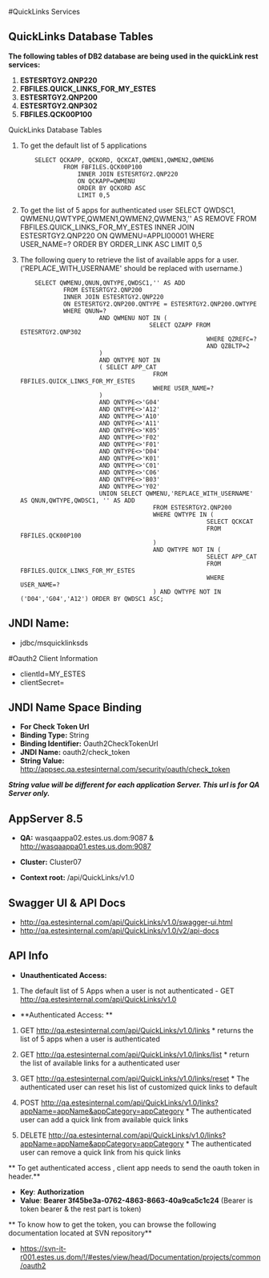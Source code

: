 #QuickLinks Services



QuickLinks Database Tables
-----------------------------------------------------------------------------------

**The following tables of DB2 database are being used in the quickLink rest services:**

1.	**ESTESRTGY2.QNP220**
2.	**FBFILES.QUICK_LINKS_FOR_MY_ESTES**
3.	**ESTESRTGY2.QNP200**
4.	**ESTESRTGY2.QNP302**
5.	**FBFILES.QCK00P100**

QuickLinks Database Tables

1.	To get the default list of 5 applications
			
			SELECT QCKAPP, QCKORD, QCKCAT,QWMEN1,QWMEN2,QWMEN6 
					FROM FBFILES.QCK00P100 
						INNER JOIN ESTESRTGY2.QNP220 
						ON QCKAPP=QWMENU 
						ORDER BY QCKORD ASC 
						LIMIT 0,5
				 
2. To get the list of 5 apps for authenticated user
			SELECT QWDSC1, QWMENU,QWTYPE,QWMEN1,QWMEN2,QWMEN3,'' AS REMOVE 
					FROM FBFILES.QUICK_LINKS_FOR_MY_ESTES 
						INNER JOIN ESTESRTGY2.QNP220 
						ON QWMENU=APPLI00001
						WHERE USER_NAME=? 
						ORDER BY ORDER_LINK ASC
						LIMIT 0,5
3.	The following query to retrieve the  list of available apps for a user. 
		('REPLACE_WITH_USERNAME' should be replaced with username.)
		
			SELECT QWMENU,QNUN,QNTYPE,QWDSC1,'' AS ADD 
					FROM ESTESRTGY2.QNP200 
               		INNER JOIN ESTESRTGY2.QNP220
               		ON ESTESRTGY2.QNP200.QNTYPE = ESTESRTGY2.QNP200.QWTYPE
               		WHERE QNUN=? 
                              AND QWMENU NOT IN (
                                            SELECT QZAPP FROM ESTESRTGY2.QNP302
                                                            WHERE QZREFC=? 
                                                            AND QZBLTP=2
                              )
                              AND QNTYPE NOT IN 
                              ( SELECT APP_CAT 
                                             FROM FBFILES.QUICK_LINKS_FOR_MY_ESTES
                                             WHERE USER_NAME=?
                              )
                              AND QNTYPE<>'G04'
                              AND QNTYPE<>'A12'
                              AND QNTYPE<>'A10'
                              AND QNTYPE<>'A11' 
                              AND QNTYPE<>'K05'
                              AND QNTYPE<>'F02'
                              AND QNTYPE<>'F01'
                              AND QNTYPE<>'D04' 
                              AND QNTYPE<>'K01'
                              AND QNTYPE<>'C01'
                              AND QNTYPE<>'C06'
                              AND QNTYPE<>'B03'
                              AND QNTYPE<>'Y02'
                              UNION SELECT QWMENU,'REPLACE_WITH_USERNAME' AS QNUN,QWTYPE,QWDSC1, '' AS ADD
                                             FROM ESTESRTGY2.QNP200
                                             WHERE QWTYPE IN (
                                                            SELECT QCKCAT 
                                                            FROM FBFILES.QCK00P100
                                             ) 
                                             AND QWTYPE NOT IN (
                                                            SELECT APP_CAT 
                                                            FROM FBFILES.QUICK_LINKS_FOR_MY_ESTES
                                                            WHERE USER_NAME=?
                                             ) AND QWTYPE NOT IN ('D04','G04','A12') ORDER BY QWDSC1 ASC;





JNDI Name:
---------------------------------
* jdbc/msquicklinksds


#Oauth2 Client Information

* clientId=MY_ESTES
* clientSecret=


JNDI Name Space Binding
------------------------------------------------------------------------------

* **For Check Token Url**
* **Binding Type:** String
* **Binding Identifier:** Oauth2CheckTokenUrl
* **JNDI Name:** oauth2/check_token
* **String Value:** http://appsec.qa.estesinternal.com/security/oauth/check_token
 
 **_String value will be different for each application Server. This url is for QA Server only._**

 
 AppServer 8.5
--------------------------
* **QA:** wasqaappa02.estes.us.dom:9087 & http://wasqaappa01.estes.us.dom:9087

* **Cluster:** Cluster07
* **Context root:** /api/QuickLinks/v1.0

Swagger UI & API Docs
--------------------------
* http://qa.estesinternal.com/api/QuickLinks/v1.0/swagger-ui.html
* http://qa.estesinternal.com/api/QuickLinks/v1.0/v2/api-docs


API Info
--------------------------
* **Unauthenticated Access:**

1. The default list of 5 Apps when a user is not authenticated - 
	GET http://qa.estesinternal.com/api/QuickLinks/v1.0

* **Authenticated Access: **

1. GET http://qa.estesinternal.com/api/QuickLinks/v1.0/links
		* returns the list of 5 apps when a user is authenticated
		
2. GET http://qa.estesinternal.com/api/QuickLinks/v1.0/links/list
		* return the list of available links for a authenticated user 
		
3. GET http://qa.estesinternal.com/api/QuickLinks/v1.0/links/reset
		* The authenticated user can reset his list of customized quick links to default 
		
4. POST http://qa.estesinternal.com/api/QuickLinks/v1.0/links?appName=appName&appCategory=appCategory
		* The authenticated user can add a quick link from available quick links
		
5. DELETE http://qa.estesinternal.com/api/QuickLinks/v1.0/links?appName=appName&appCategory=appCategory
		* The authenticated user can remove a quick link from his quick links 
		


** To get authenticated access , client app needs to send the oauth token in header.**

* **Key**: **Authorization**
* **Value**: **Bearer 3f45be3a-0762-4863-8663-40a9ca5c1c24** (Bearer is token bearer & the rest part is token)


** To know how to get the token, you can browse the following documentation located at SVN repository**

* https://svn-it-r001.estes.us.dom/!/#estes/view/head/Documentation/projects/common/oauth2



